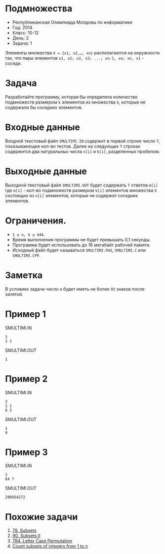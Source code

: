 # Подмножества

* Республиканская Олимпиада Молдовы по информатике
* Год: 2014
* Класс: 10-12
* День: 2
* Задача: 1

Элементы множества `X = {x1, x2,…, xn}` располагаются на окружности так, что пары элементов 
`x1, x2; х2, х3; ...; xn-1, xn; xn, x1` - соседи.

# Задача 
Разработайте программу, которая бы определяла количество подмножеств размером  `k` элементов из множества `X`, 
которые не содержали бы соседних элементов.

# Входные данные 
Входной текстовый файл `SMULTIMI.IN` содержит в первой строке число `T`, показываеющее кол-во тестов.
Далее на следующих `T` строках содержится два натуральных числа `n[i]` и `k[i]`, разделенных пробелом.

# Выходные данные 

Выходной текстовый файл `SMULTIMI.OUT` будет содержать `T` ответов `m[i]` где `m[i]` - кол-во подмножеств размером `k[i]` 
элементов множества `X` состоящих из `n[i]` элементов, которые не содержат соседних элементов.

# Ограничения. 
* `1 ≤ n, k ≤ 444`. 
* Время выполнения программы не будет превышать 0,1 секунды. 
* Программа будет использовать до 16 мегабайт рабочей памяти. 
* Исходный файл будет называться `SMULTIMI.PAS`, `SMULTIMI.C` или `SMULTIMI.CPP`.

# Заметка 
В условиях задачи число `m` будет иметь не более `93` знаков после запятой.

# Пример 1
SMULTIMI.IN
```
1
1 1
```

SMULTIMI.OUT
```
1
```

# Пример 2
SMULTIMI.IN
```
2
1 1
6 2
```

SMULTIMI.OUT
```
1
9
```

# Пример 3
SMULTIMI.IN
```
1
64 7
```

SMULTIMI.OUT
```
296854272
```


# Похожие задачи
1. [78. Subsets](https://leetcode.com/problems/subsets/)
2. [90. Subsets II](https://leetcode.com/problems/subsets-ii/)
3. [784. Letter Case Permutation](https://leetcode.com/problems/letter-case-permutation/)
4. [Count subsets of integers from 1 to n](https://www.geeksforgeeks.org/count-of-subsets-of-integers-from-1-to-n-having-no-adjacent-elements/)

